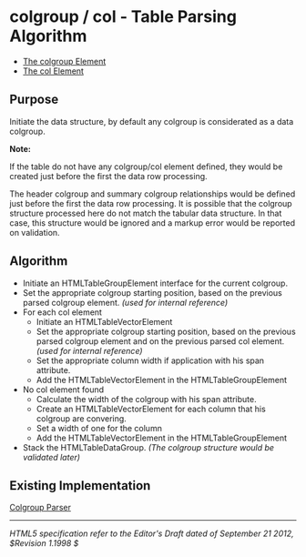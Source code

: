 colgroup / col - Table Parsing Algorithm
=======================

* [The colgroup Element](http://dev.w3.org/html5/spec/the-colgroup-element.html)
* [The col Element](http://dev.w3.org/html5/spec/the-col-element.html)


## Purpose

Initiate the data structure, by default any colgroup is considerated as a data colgroup.

**Note:** 

If the table do not have any colgroup/col element defined, they would be created just before the first the data row processing.

The header colgroup and summary colgroup relationships would be defined just before the first the data row processing. It is possible that the colgroup structure processed here do not match the tabular data structure. In that case, this structure would be ignored and a markup error would be reported on validation. 

## Algorithm

* Initiate an HTMLTableGroupElement interface for the current colgroup.
* Set the appropriate colgroup starting position, based on the previous parsed colgroup element. _(used for internal reference)_
* For each col element
  * Initiate an HTMLTableVectorElement
  * Set the appropriate colgroup starting position, based on the previous parsed colgroup element and on the previous parsed col element. _(used for internal reference)_
  * Set the appropriate column width if application with his span attribute.
  * Add the HTMLTableVectorElement in the HTMLTableGroupElement
* No col element found
  * Calculate the width of the colgroup with his span attribute.
  * Create an HTMLTableVectorElement for each column that his colgroup are convering.
  * Set a width of one for the column
  * Add the HTMLTableVectorElement in the HTMLTableGroupElement
* Stack the HTMLTableDataGroup. _(The colgroup structure would be validated later)_

## Existing Implementation

[Colgroup Parser](https://github.com/wet-boew/wet-boew/blob/master/src/js/workers/parser.table.js#L178)

-----
_HTML5 specification refer to the Editor's Draft dated of September 21 2012, $Revision 1.1998 $_
